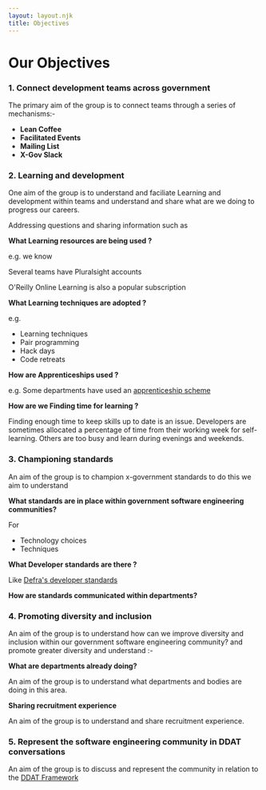 ```yaml
---
layout: layout.njk
title: Objectives
---
```


# Our Objectives

### 1. Connect development teams across government

The primary aim of the group is to connect teams through a series of mechanisms:-

* **Lean Coffee**
* **Facilitated Events**
* **Mailing List**
* **X-Gov Slack**
 

### 2. Learning and development

One aim of the group is to understand and faciliate Learning and development within teams and understand and share what are we doing to progress our careers. 

Addressing questions and sharing information such as 

**What Learning resources are being used ?**

e.g. we know 

Several teams have Pluralsight accounts

O'Reilly Online Learning is also a popular subscription

**What Learning techniques are adopted ?**

e.g.

* Learning techniques
* Pair programming
* Hack days
* Code retreats

**How are Apprenticeships used ?**

e.g. Some departments have used an [apprenticeship scheme](https://digitalpeople.blog.gov.uk/2020/02/03/how-do-you-attract-more-software-developers-into-your-department/) 

**How are we Finding time for learning ?**

Finding enough time to keep skills up to date is an issue. Developers are sometimes allocated a percentage of time from their working week for self-learning. Others are too busy and learn during evenings and weekends. 


### 3. Championing standards

An aim of the group is to champion x-government standards to do this we aim to understand

**What standards are in place within government software engineering communities?**

For 

* Technology choices
* Techniques
 

**What Developer standards are there ?** 

Like 
[Defra's developer standards](https://github.com/DEFRA/software-development-standards)

 
**How are standards communicated within departments?**


### 4. Promoting diversity and inclusion
An aim of the group is to understand 
how can we improve diversity and inclusion within our government software engineering community? and promote greater diversity and understand :-

**What are departments already doing?**

An aim of the group is to understand what departments and bodies are doing in this area.

**Sharing recruitment experience**

An aim of the group is to understand and share recruitment experience.  


### 5. Represent the software engineering community in DDAT conversations

An aim of the group is to discuss and represent the community in relation to the [DDAT Framework](https://www.gov.uk/guidance/software-developer)
